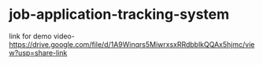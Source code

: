 # job-application-tracking-system

link for demo video-https://drive.google.com/file/d/1A9Winqrs5MiwrxsxRRdbblkQQAx5hjmc/view?usp=share-link
